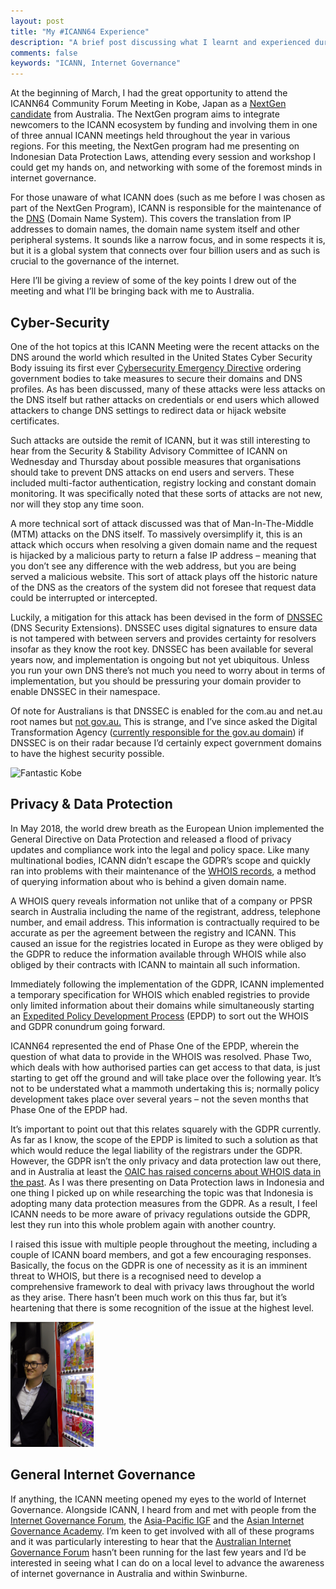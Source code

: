 ```yaml
---
layout: post
title: "My #ICANN64 Experience"
description: "A brief post discussing what I learnt and experienced during my time at ICANN64 in Kobe."
comments: false
keywords: "ICANN, Internet Governance"
---
```

At the beginning of March, I had the great opportunity to attend the ICANN64 Community Forum Meeting in Kobe, Japan as a [NextGen candidate](https://www.icann.org/news/announcement-2018-11-09-en) from Australia. The NextGen program aims to integrate newcomers to the ICANN ecosystem by funding and involving them in one of three annual ICANN meetings held throughout the year in various regions. For this meeting, the NextGen program had me presenting on Indonesian Data Protection Laws, attending every session and workshop I could get my hands on, and networking with some of the foremost minds in internet governance.

For those unaware of what ICANN does (such as me before I was chosen as part of the NextGen Program), ICANN is responsible for the maintenance of the [DNS](https://en.wikipedia.org/wiki/Domain_Name_System) (Domain Name System). This covers the translation from IP addresses to domain names, the domain name system itself and other peripheral systems. It sounds like a narrow focus, and in some respects it is, but it is a global system that connects over four billion users and as such is crucial to the governance of the internet.

Here I’ll be giving a review of some of the key points I drew out of the meeting and what I’ll be bringing back with me to Australia.

## Cyber-Security

One of the hot topics at this ICANN Meeting were the recent attacks on the DNS around the world which resulted in the United States Cyber Security Body issuing its first ever [Cybersecurity Emergency Directive](https://cyber.dhs.gov/ed/19-01/) ordering government bodies to take measures to secure their domains and DNS profiles. As has been discussed, many of these attacks were less attacks on the DNS itself but rather attacks on credentials or end users which allowed attackers to change DNS settings to redirect data or hijack website certificates.

Such attacks are outside the remit of ICANN, but it was still interesting to hear from the Security & Stability Advisory Committee of ICANN on Wednesday and Thursday about possible measures that organisations should take to prevent DNS attacks on end users and servers. These included multi-factor authentication, registry locking and constant domain monitoring. It was specifically noted that these sorts of attacks are not new, nor will they stop any time soon.

A more technical sort of attack discussed was that of Man-In-The-Middle (MTM) attacks on the DNS itself. To massively oversimplify it, this is an attack which occurs when resolving a given domain name and the request is hijacked by a malicious party to return a false IP address – meaning that you don’t see any difference with the web address, but you are being served a malicious website. This sort of attack plays off the historic nature of the DNS as the creators of the system did not foresee that request data could be interrupted or intercepted.

Luckily, a mitigation for this attack has been devised in the form of [DNSSEC](https://www.dnssec.net/) (DNS Security Extensions). DNSSEC uses digital signatures to ensure data is not tampered with between servers and provides certainty for resolvers insofar as they know the root key. DNSSEC has been available for several years now, and implementation is ongoing but not yet ubiquitous. Unless you run your own DNS there’s not much you need to worry about in terms of implementation, but you should be pressuring your domain provider to enable DNSSEC in their namespace.

Of note for Australians is that DNSSEC is enabled for the com.au and net.au root names but [not gov.au.](https://viewdns.info/dnssec/?domain=gov.au) This is strange, and I’ve since asked the Digital Transformation Agency ([currently responsible for the gov.au domain](https://www.dta.gov.au/blogs/discovery-playback-domain-name-administration)) if DNSSEC is on their radar because I’d certainly expect government domains to have the highest security possible.

![Fantastic Kobe](https://media.licdn.com/dms/image/C5112AQHqGkWclS9TLQ/article-inline_image-shrink_1500_2232/0?e=1560384000&v=beta&t=vpzlZoxHF19TnS2d7h3YAiSzhRxd_8L9oAh7wJHicSM "View from the Kobe Port Tower")

## Privacy & Data Protection

In May 2018, the world drew breath as the European Union implemented the General Directive on Data Protection and released a flood of privacy updates and compliance work into the legal and policy space. Like many multinational bodies, ICANN didn’t escape the GDPR’s scope and quickly ran into problems with their maintenance of the [WHOIS records](https://whois.icann.org/en/about-whois), a method of querying information about who is behind a given domain name.

A WHOIS query reveals information not unlike that of a company or PPSR search in Australia including the name of the registrant, address, telephone number, and email address. This information is contractually required to be accurate as per the agreement between the registry and ICANN. This caused an issue for the registries located in Europe as they were obliged by the GDPR to reduce the information available through WHOIS while also obliged by their contracts with ICANN to maintain all such information.

Immediately following the implementation of the GDPR, ICANN implemented a temporary specification for WHOIS which enabled registries to provide only limited information about their domains while simultaneously starting an [Expedited Policy Development Process](https://community.icann.org/display/EOTSFGRD/EPDP+on+the+Temporary+Specification+for+gTLD+Registration+Data) (EPDP) to sort out the WHOIS and GDPR conundrum going forward.

ICANN64 represented the end of Phase One of the EPDP, wherein the question of what data to provide in the WHOIS was resolved. Phase Two, which deals with how authorised parties can get access to that data, is just starting to get off the ground and will take place over the following year. It’s not to be understated what a mammoth undertaking this is; normally policy development takes place over several years – not the seven months that Phase One of the EPDP had.

It’s important to point out that this relates squarely with the GDPR currently. As far as I know, the scope of the EPDP is limited to such a solution as that which would reduce the legal liability of the registrars under the GDPR. However, the GDPR isn’t the only privacy and data protection law out there, and in Australia at least the [OAIC has raised concerns about WHOIS data in the past](https://www.oaic.gov.au/engage-with-us/submissions/whois-policy-review-for-the-au-domain). As I was there presenting on Data Protection laws in Indonesia and one thing I picked up on while researching the topic was that Indonesia is adopting many data protection measures from the GDPR. As a result, I feel ICANN needs to be more aware of privacy regulations outside the GDPR, lest they run into this whole problem again with another country.

I raised this issue with multiple people throughout the meeting, including a couple of ICANN board members, and got a few encouraging responses. Basically, the focus on the GDPR is one of necessity as it is an imminent threat to WHOIS, but there is a recognised need to develop a comprehensive framework to deal with privacy laws throughout the world as they arise. There hasn’t been much work on this thus far, but it’s heartening that there is some recognition of the issue at the highest level.

<img src="https://raw.githubusercontent.com/ejmann248/blog/master/assets/images/vendingMachine.jpg" height="200" />

## General Internet Governance

If anything, the ICANN meeting opened my eyes to the world of Internet Governance. Alongside ICANN, I heard from and met with people from the [Internet Governance Forum](https://intgovforum.org/multilingual/), the [Asia-Pacific IGF](https://www.aprigf.asia/) and the [Asian Internet Governance Academy](https://www.facebook.com/ap.ig.academy/). I’m keen to get involved with all of these programs and it was particularly interesting to hear that the [Australian Internet Governance Forum](https://www.igf.org.au/) hasn’t been running for the last few years and I’d be interested in seeing what I can do on a local level to advance the awareness of internet governance in Australia and within Swinburne.